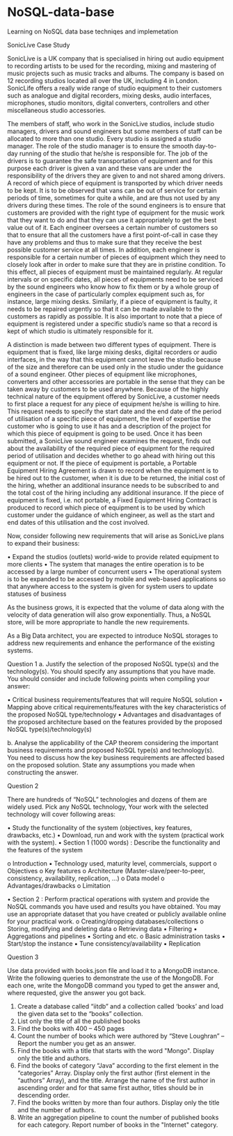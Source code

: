 # NoSQL-data-base
Learning on NoSQL data base techniqes and implemetation 


SonicLive Case Study 

SonicLive is a UK company that is specialised in hiring out audio equipment to recording artists to be used for the recording, mixing and mastering of music projects such as music tracks and albums. The company is based on 12 recording studios located all over the UK, including 4 in London. SonicLife offers a really wide range of studio equipment to their customers such as analogue and digital recorders, mixing desks, audio interfaces, microphones, studio monitors, digital converters, controllers and other miscellaneous studio accessories.  

 

The members of staff, who work in the SonicLive studios, include studio managers, drivers and sound engineers but some members of staff can be allocated to more than one studio. Every studio is assigned a studio manager. The role of the studio manager is to ensure the smooth day-to-day running of the studio that he/she is responsible for. The job of the drivers is to guarantee the safe transportation of equipment and for this purpose each driver is given a van and these vans are under the responsibility of the drivers they are given to and not shared among drivers. A record of which piece of equipment is transported by which driver needs to be kept. It is to be observed that vans can be out of service for certain periods of time, sometimes for quite a while, and are thus not used by any drivers during these times. The role of the sound engineers is to ensure that customers are provided with the right type of equipment for the music work that they want to do and that they can use it appropriately to get the best value out of it. Each engineer oversees a certain number of customers so that to ensure that all the customers have a first point-of-call in case they have any problems and thus to make sure that they receive the best possible customer service at all times. In addition, each engineer is responsible for a certain number of pieces of equipment which they need to closely look after in order to make sure that they are in pristine condition. To this effect, all pieces of equipment must be maintained regularly. At regular intervals or on specific dates, all pieces of equipments need to be serviced by the sound engineers who know how to fix them or by a whole group of engineers in the case of particularly complex equipment such as, for instance, large mixing desks. Similarly, if a piece of equipment is faulty, it needs to be repaired urgently so that it can be made available to the customers as rapidly as possible. It is also important to note that a piece of equipment is registered under a specific studio’s name so that a record is kept of which studio is ultimately responsible for it.  

 

A distinction is made between two different types of equipment. There is equipment that is fixed, like large mixing desks, digital recorders or audio interfaces, in the way that this equipment cannot leave the studio because of the size and therefore can be used only in the studio under the guidance of a sound engineer. Other pieces of equipment like microphones, converters and other accessories are portable in the sense that they can be taken away by customers to be used anywhere. Because of the highly technical nature of the equipment offered by SonicLive, a customer needs to first place a request for any piece of equipment he/she is willing to hire.  This request needs to specify the start date and the end date of the period of utilisation of a specific piece of equipment, the level of expertise the customer who is going to use it has and a description of the project for which this piece of equipment is going to be used. Once it has been submitted, a SonicLive sound engineer examines the request, finds out about the availability of the required piece of equipment for the required period of utilisation and decides whether to go ahead with hiring out this equipment or not. If the piece of equipment is portable, a Portable Equipment Hiring Agreement is drawn to record when the equipment is to be hired out to the customer, when it is due to be returned, the initial cost of the hiring, whether an additional insurance needs to be subscribed to and the total cost of the hiring including any additional insurance. If the piece of equipment is fixed, i.e. not portable, a Fixed Equipment Hiring Contract is produced to record which piece of equipment is to be used by which customer under the guidance of which engineer, as well as the start and end dates of this utilisation and the cost involved.  


Now, consider following new requirements that will arise as SonicLive plans to expand their business:

• Expand the studios (outlets) world-wide to provide related equipment to more clients
• The system that manages the entire operation is to be accessed by a large number of concurrent users
• The operational system is to be expanded to be accessed by mobile and web-based applications so that anywhere access to the system is given for system  users to update statuses of business

As the business grows, it is expected that the volume of data along with the velocity of data generation will also grow exponentially. Thus, a NoSQL store, will be more appropriate to handle the new requirements.

As a Big Data architect, you are expected to introduce NoSQL storages to address new requirements and enhance the performance of the existing systems.

Question 1 
a. Justify the selection of the proposed NoSQL type(s) and the technology(s). You should specify any assumptions that you have made.
You should consider and include following points when compiling your answer:

• Critical business requirements/features that will require NoSQL solution
• Mapping above critical requirements/features with the key characteristics of the proposed NoSQL type/technology
• Advantages and disadvantages of the proposed architecture based on the features provided by the proposed NoSQL type(s)/technology(s)

b. Analyse the applicability of the CAP theorem considering the important business requirements and proposed NoSQL type(s) and technology(s). You need to discuss how 
the key business requirements are affected based on the proposed solution. State any assumptions you made when constructing the answer.



Question 2 

There are hundreds of “NoSQL” technologies and dozens of them are widely used. Pick any NoSQL technology, 
Your work with the selected technology will cover following areas:

• Study the functionality of the system (objectives, key features, drawbacks, etc.)
• Download, run and work with the system (practical work with the system).
• Section 1 (1000 words) : Describe the functionality and the features of the system

o Introduction
▪ Technology used, maturity level, commercials, support
o Objectives
o Key features
o Architecture (Master-slave/peer-to-peer, consistency, availability, replication, …)
o Data model
o Advantages/drawbacks
o Limitation

• Section 2 : Perform practical operations with system and provide the NoSQL commands you have used and results you have obtained. You may use an appropriate 
dataset that you have created or publicly available online for your practical work.
o Creating/dropping databases/collections
o Storing, modifying and deleting data
o Retrieving data
▪ Filtering
▪ Aggregations and pipelines
▪ Sorting and etc.
o Basic administration tasks
▪ Start/stop the instance
▪ Tune consistency/availability
▪ Replication


Question 3 

Use data provided with books.json file and load it to a MongoDB 
instance. Write the following queries to demonstrate the use of the MongoDB. For each one, write 
the MongoDB command you typed to get the answer and, where requested, give the answer you 
got back.
1. Create a database called “iitdb” and a collection called ‘books’ and load the given data set 
to the “books” collection.
2. List only the title of all the published books
3. Find the books with 400 – 450 pages
4. Count the number of books which were authored by “Steve Loughran” – Report the number 
you get as an answer.
5. Find the books with a title that starts with the word "Mongo". Display only the title and 
authors. 
6. Find the books of category “Java” according to the first element in the “categories” Array. 
Display only the first author (first element in the “authors” Array), and the title. Arrange 
the name of the first author in ascending order and for that same first author, titles should 
be in descending order. 
7. Find the books written by more than four authors. Display only the title and the number of 
authors. 
8. Write an aggregation pipeline to count the number of published books for each category. 
Report number of books in the "Internet" category.





